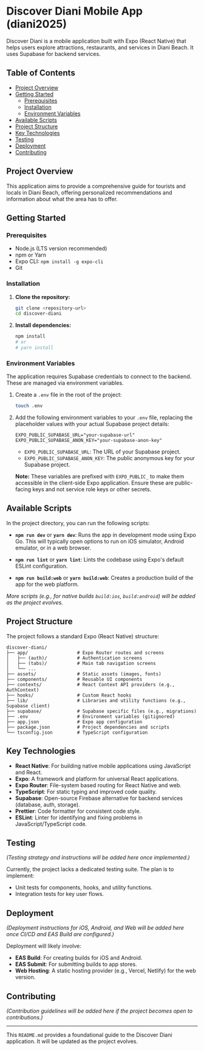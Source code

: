 # Discover Diani Mobile App (diani2025)

Discover Diani is a mobile application built with Expo (React Native) that helps users explore attractions, restaurants, and services in Diani Beach. It uses Supabase for backend services.

## Table of Contents

- [Project Overview](#project-overview)
- [Getting Started](#getting-started)
  - [Prerequisites](#prerequisites)
  - [Installation](#installation)
  - [Environment Variables](#environment-variables)
- [Available Scripts](#available-scripts)
- [Project Structure](#project-structure)
- [Key Technologies](#key-technologies)
- [Testing](#testing)
- [Deployment](#deployment)
- [Contributing](#contributing)

## Project Overview

This application aims to provide a comprehensive guide for tourists and locals in Diani Beach, offering personalized recommendations and information about what the area has to offer.

## Getting Started

### Prerequisites

- Node.js (LTS version recommended)
- npm or Yarn
- Expo CLI: `npm install -g expo-cli`
- Git

### Installation

1.  **Clone the repository:**
    ```bash
    git clone <repository-url>
    cd discover-diani
    ```

2.  **Install dependencies:**
    ```bash
    npm install
    # or
    # yarn install
    ```

### Environment Variables

The application requires Supabase credentials to connect to the backend. These are managed via environment variables.

1.  Create a `.env` file in the root of the project:
    ```bash
    touch .env
    ```

2.  Add the following environment variables to your `.env` file, replacing the placeholder values with your actual Supabase project details:
    ```env
    EXPO_PUBLIC_SUPABASE_URL="your-supabase-url"
    EXPO_PUBLIC_SUPABASE_ANON_KEY="your-supabase-anon-key"
    ```
    - `EXPO_PUBLIC_SUPABASE_URL`: The URL of your Supabase project.
    - `EXPO_PUBLIC_SUPABASE_ANON_KEY`: The public anonymous key for your Supabase project.

    **Note:** These variables are prefixed with `EXPO_PUBLIC_` to make them accessible in the client-side Expo application. Ensure these are public-facing keys and not service role keys or other secrets.

## Available Scripts

In the project directory, you can run the following scripts:

-   **`npm run dev`** or **`yarn dev`**:
    Runs the app in development mode using Expo Go. This will typically open options to run on iOS simulator, Android emulator, or in a web browser.

-   **`npm run lint`** or **`yarn lint`**:
    Lints the codebase using Expo's default ESLint configuration.

-   **`npm run build:web`** or **`yarn build:web`**:
    Creates a production build of the app for the web platform.

*More scripts (e.g., for native builds `build:ios`, `build:android`) will be added as the project evolves.*

## Project Structure

The project follows a standard Expo (React Native) structure:

```
discover-diani/
├── app/                  # Expo Router routes and screens
│   ├── (auth)/           # Authentication screens
│   ├── (tabs)/           # Main tab navigation screens
│   └── ...
├── assets/               # Static assets (images, fonts)
├── components/           # Reusable UI components
├── contexts/             # React Context API providers (e.g., AuthContext)
├── hooks/                # Custom React hooks
├── lib/                  # Libraries and utility functions (e.g., Supabase client)
├── supabase/             # Supabase specific files (e.g., migrations)
├── .env                  # Environment variables (gitignored)
├── app.json              # Expo app configuration
├── package.json          # Project dependencies and scripts
└── tsconfig.json         # TypeScript configuration
```

## Key Technologies

-   **React Native**: For building native mobile applications using JavaScript and React.
-   **Expo**: A framework and platform for universal React applications.
-   **Expo Router**: File-system based routing for React Native and web.
-   **TypeScript**: For static typing and improved code quality.
-   **Supabase**: Open-source Firebase alternative for backend services (database, auth, storage).
-   **Prettier**: Code formatter for consistent code style.
-   **ESLint**: Linter for identifying and fixing problems in JavaScript/TypeScript code.

## Testing

*(Testing strategy and instructions will be added here once implemented.)*

Currently, the project lacks a dedicated testing suite. The plan is to implement:
-   Unit tests for components, hooks, and utility functions.
-   Integration tests for key user flows.

## Deployment

*(Deployment instructions for iOS, Android, and Web will be added here once CI/CD and EAS Build are configured.)*

Deployment will likely involve:
-   **EAS Build**: For creating builds for iOS and Android.
-   **EAS Submit**: For submitting builds to app stores.
-   **Web Hosting**: A static hosting provider (e.g., Vercel, Netlify) for the web version.

## Contributing

*(Contribution guidelines will be added here if the project becomes open to contributions.)*

---

This `README.md` provides a foundational guide to the Discover Diani application. It will be updated as the project evolves.
